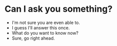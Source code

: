# Can I ask you something?
- I'm not sure you are even able to.
- I guess I'll answer this once.
- What do you want to know now?
- Sure, go right ahead.
